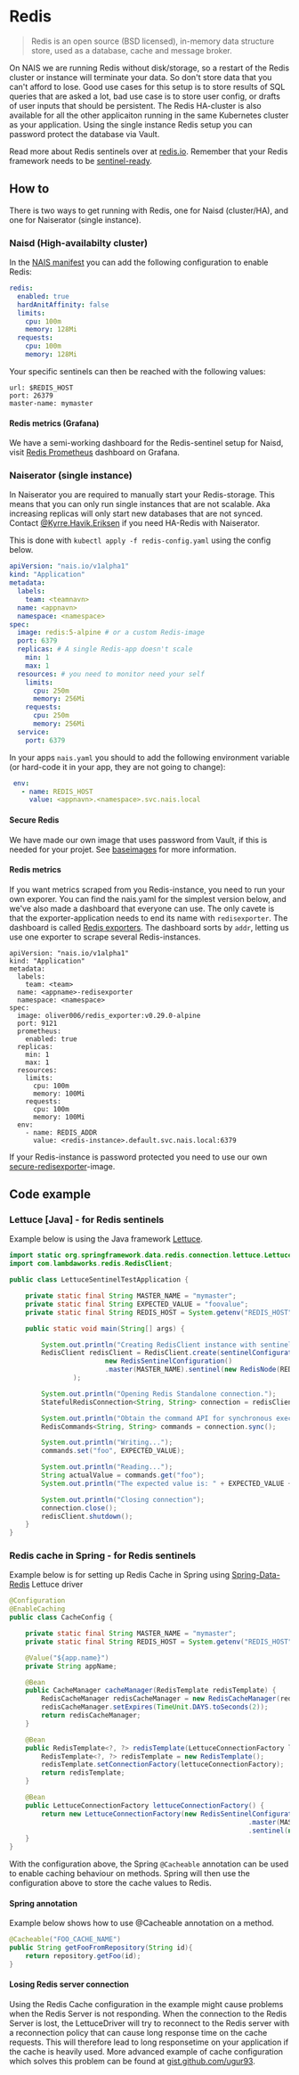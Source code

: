 Redis
=====

> Redis is an open source (BSD licensed), in-memory data structure store, used as a database, cache and message broker.

On NAIS we are running Redis without disk/storage, so a restart of the Redis cluster or instance will terminate your data. So don't store data that you can't afford to lose. Good use cases for this setup is to store results of SQL queries that are asked a lot, bad use case is to store user config, or drafts of user inputs that should be persistent. The Redis HA-cluster is also available for all the other applicaiton running in the same Kubernetes cluster as your application. Using the single instance Redis setup you can password protect the database via Vault.

Read more about Redis sentinels over at [redis.io](https://redis.io/topics/sentinel). Remember that your Redis framework needs to be [sentinel-ready](https://redis.io/topics/sentinel-clients).


## How to

There is two ways to get running with Redis, one for Naisd (cluster/HA), and one for Naiserator (single instance).


### Naisd (High-availabilty cluster)

In the [NAIS manifest](/documentation/contracts/README.md#nais-manifest) you can add the following configuration to enable Redis:

```yaml
redis:
  enabled: true
  hardAnitAffinity: false
  limits:
    cpu: 100m
    memory: 128Mi
  requests:
    cpu: 100m
    memory: 128Mi
```

Your specific sentinels can then be reached with the following values:

```
url: $REDIS_HOST
port: 26379
master-name: mymaster
```


#### Redis metrics (Grafana)

We have a semi-working dashboard for the Redis-sentinel setup for Naisd, visit [Redis Prometheus](https://grafana.adeo.no/d/MhjMYpmik/prometheus-redis) dashboard on Grafana.


### Naiserator (single instance)

In Naiserator you are required to manually start your Redis-storage. This means that you can only run single instances that are not scalable. Aka increasing replicas will only start new databases that are not synced. Contact [@Kyrre.Havik.Eriksen](https://nav-it.slack.com/messages/D8QQ9ELK1) if you need HA-Redis with Naiserator.

This is done with `kubectl apply -f redis-config.yaml` using the config below.

```yaml
apiVersion: "nais.io/v1alpha1"
kind: "Application"
metadata:
  labels:
    team: <teamnavn>
  name: <appnavn>
  namespace: <namespace>
spec:
  image: redis:5-alpine # or a custom Redis-image
  port: 6379
  replicas: # A single Redis-app doesn't scale
    min: 1
    max: 1
  resources: # you need to monitor need your self
    limits:
      cpu: 250m 
      memory: 256Mi
    requests:
      cpu: 250m
      memory: 256Mi
  service:
    port: 6379
```

In your apps `nais.yaml` you should to add the following environment variable (or hard-code it in your app, they are not going to change):

```yaml
 env:
   - name: REDIS_HOST
     value: <appnavn>.<namespace>.svc.nais.local
```


#### Secure Redis

We have made our own image that uses password from Vault, if this is needed for your projet. See [baseimages](https://github.com/navikt/baseimages/tree/master/secure-redis) for more information.


#### Redis metrics

If you want metrics scraped from you Redis-instance, you need to run your own exporer. You can find the nais.yaml for the simplest version below, and we've also made a dashboard that everyone can use. The only cavete is that the exporter-application needs to end its name with `redisexporter`. The dashboard is called [Redis exporters](https://grafana.adeo.no/d/L-Ktprrmz/redis-exporters). The dashboard sorts by `addr`, letting us use one exporter to scrape several Redis-instances.

```
apiVersion: "nais.io/v1alpha1"
kind: "Application"
metadata:
  labels:
    team: <team>
  name: <appname>-redisexporter
  namespace: <namespace>
spec:
  image: oliver006/redis_exporter:v0.29.0-alpine
  port: 9121
  prometheus:
    enabled: true
  replicas:
    min: 1
    max: 1
  resources:
    limits:
      cpu: 100m
      memory: 100Mi
    requests:
      cpu: 100m
      memory: 100Mi
  env:
    - name: REDIS_ADDR
      value: <redis-instance>.default.svc.nais.local:6379
```

If your Redis-instance is password protected you need to use our own [secure-redisexporter](https://github.com/navikt/baseimages/tree/master/redis/secure-redisexporter)-image.


## Code example


### Lettuce [Java] - for Redis sentinels

Example below is using the Java framework [Lettuce](https://github.com/lettuce-io/lettuce-core).

```java
import static org.springframework.data.redis.connection.lettuce.LettuceConverters.sentinelConfigurationToRedisURI;
import com.lambdaworks.redis.RedisClient;

public class LettuceSentinelTestApplication {

    private static final String MASTER_NAME = "mymaster";
    private static final String EXPECTED_VALUE = "foovalue";
    private static final String REDIS_HOST = System.getenv("REDIS_HOST");

    public static void main(String[] args) {

    	System.out.println("Creating RedisClient instance with sentinel connection");
        RedisClient redisClient = RedisClient.create(sentinelConfigurationToRedisURI(
                        new RedisSentinelConfiguration()
                        .master(MASTER_NAME).sentinel(new RedisNode(REDIS_HOST, 26379)))
                );

        System.out.println("Opening Redis Standalone connection.");
        StatefulRedisConnection<String, String> connection = redisClient.connect();

        System.out.println("Obtain the command API for synchronous execution");
        RedisCommands<String, String> commands = connection.sync();

        System.out.println("Writing...");
        commands.set("foo", EXPECTED_VALUE);

        System.out.println("Reading...");
        String actualValue = commands.get("foo");
        System.out.println("The expected value is: " + EXPECTED_VALUE + ". Actual value is: " + actualValue);

        System.out.println("Closing connection");
        connection.close();
        redisClient.shutdown();
    }
}
```


### Redis cache in Spring - for Redis sentinels

Example below is for setting up Redis Cache in Spring using [Spring-Data-Redis](https://projects.spring.io/spring-data-redis/) Lettuce driver

```java
@Configuration
@EnableCaching
public class CacheConfig {

    private static final String MASTER_NAME = "mymaster";
    private static final String REDIS_HOST = System.getenv("REDIS_HOST");

    @Value("${app.name}")
    private String appName;

    @Bean
    public CacheManager cacheManager(RedisTemplate redisTemplate) {
        RedisCacheManager redisCacheManager = new RedisCacheManager(redisTemplate);
        redisCacheManager.setExpires(TimeUnit.DAYS.toSeconds(2));
        return redisCacheManager;
    }

    @Bean
    public RedisTemplate<?, ?> redisTemplate(LettuceConnectionFactory lettuceConnectionFactory) {
        RedisTemplate<?, ?> redisTemplate = new RedisTemplate();
        redisTemplate.setConnectionFactory(lettuceConnectionFactory);
        return redisTemplate;
    }

    @Bean
    public LettuceConnectionFactory lettuceConnectionFactory() {
        return new LettuceConnectionFactory(new RedisSentinelConfiguration()
                                                            .master(MASTER_NAME)
                                                            .sentinel(new RedisNode(REDIS_HOST, 26379)));
    }
}
```

With the configuration above, the Spring `@Cacheable` annotation can be used to enable caching behaviour on methods. Spring will then use the configuration above to store the cache values to Redis.


#### Spring annotation

Example below shows how to use @Cacheable annotation on a method.
```java
@Cacheable("FOO_CACHE_NAME")
public String getFooFromRepository(String id){
    return repository.getFoo(id);
}
```


#### Losing Redis server connection

Using the Redis Cache configuration in the example might cause problems when the Redis Server is not responding. When the connection to the Redis Server is lost, the LettuceDriver will try to reconnect to the Redis server with a reconnection policy that can cause long response time on the cache requests. This will therefore lead to long responsetime on your application if the cache is heavily used. More advanced example of cache configuration which solves this problem can be found at [gist.github.com/ugur93](https://gist.github.com/ugur93/4e047c03c0d152d245e391d70788829a).
